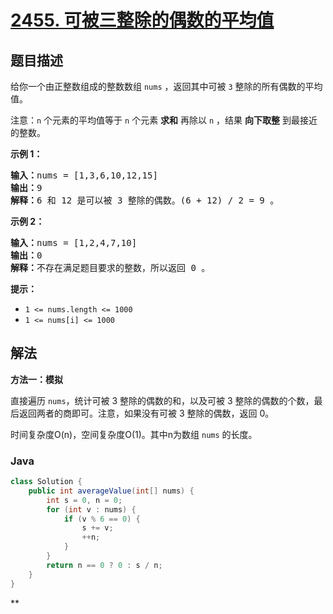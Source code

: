 # [2455. 可被三整除的偶数的平均值](https://leetcode.cn/problems/average-value-of-even-numbers-that-are-divisible-by-three)

## 题目描述

<p>给你一个由正整数组成的整数数组 <code>nums</code> ，返回其中可被 <code>3</code> 整除的所有偶数的平均值。</p>

<p>注意：<code>n</code> 个元素的平均值等于 <code>n</code> 个元素 <strong>求和</strong> 再除以 <code>n</code> ，结果 <strong>向下取整</strong> 到最接近的整数。</p>

<p><strong>示例 1：</strong></p>

<pre>
<strong>输入：</strong>nums = [1,3,6,10,12,15]
<strong>输出：</strong>9
<strong>解释：</strong>6 和 12 是可以被 3 整除的偶数。(6 + 12) / 2 = 9 。
</pre>

<p><strong>示例 2：</strong></p>

<pre>
<strong>输入：</strong>nums = [1,2,4,7,10]
<strong>输出：</strong>0
<strong>解释：</strong>不存在满足题目要求的整数，所以返回 0 。
</pre>

<p><strong>提示：</strong></p>

<ul>
	<li><code>1 &lt;= nums.length &lt;= 1000</code></li>
	<li><code>1 &lt;= nums[i] &lt;= 1000</code></li>
</ul>

## 解法

**方法一：模拟**

直接遍历 `nums`，统计可被 3 整除的偶数的和，以及可被 3 整除的偶数的个数，最后返回两者的商即可。注意，如果没有可被 3 整除的偶数，返回 0。

时间复杂度O(n)，空间复杂度O(1)。其中n为数组 `nums` 的长度。

### **Java**

```java
class Solution {
    public int averageValue(int[] nums) {
        int s = 0, n = 0;
        for (int v : nums) {
            if (v % 6 == 0) {
                s += v;
                ++n;
            }
        }
        return n == 0 ? 0 : s / n;
    }
}
```

**
